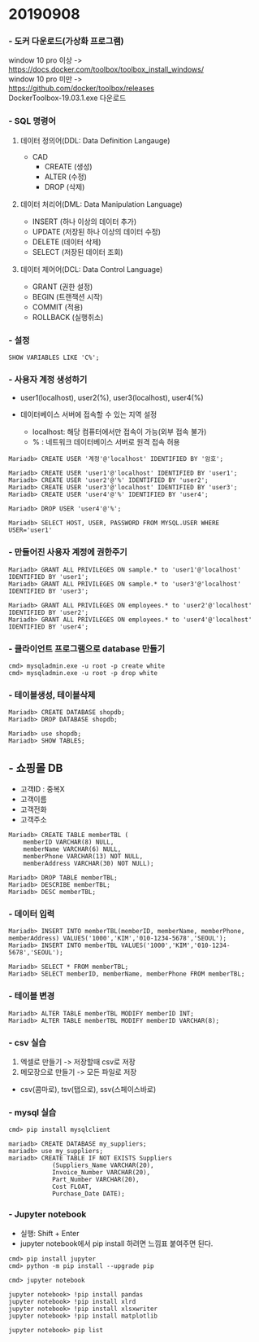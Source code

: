 # 20190908

### - 도커 다운로드(가상화 프로그램)
window 10 pro 이상 -> 
https://docs.docker.com/toolbox/toolbox_install_windows/  
window 10 pro 미만 ->   
https://github.com/docker/toolbox/releases  
DockerToolbox-19.03.1.exe 다운로드

### - SQL 명령어
1. 데이터 정의어(DDL: Data Definition Langauge)
    * CAD
        + CREATE (생성)
        + ALTER (수정)
        + DROP (삭제)

2. 데이터 처리어(DML: Data Manipulation Language)
    * INSERT (하나 이상의 데이터 추가)
    * UPDATE (저장된 하나 이상의 데이터 수정)
    * DELETE (데이터 삭제)
    * SELECT (저장된 데이터 조회)

3. 데이터 제어어(DCL: Data Control Language)
    * GRANT (권한 설정)
    * BEGIN (트랜잭션 시작)
    * COMMIT (적용)
    * ROLLBACK (실행취소)

### - 설정
~~~
SHOW VARIABLES LIKE 'C%';
~~~

### - 사용자 계정 생성하기 
* user1(localhost), user2(%), user3(localhost), user4(%)

* 데이터베이스 서버에 접속할 수 있는 지역 설정  
    + localhost: 해당 컴퓨터에서만 접속이 가능(외부 접속 불가)
    + % : 네트워크 데이터베이스 서버로 원격 접속 허용
~~~
Mariadb> CREATE USER '계정'@'localhost' IDENTIFIED BY '암호';

Mariadb> CREATE USER 'user1'@'localhost' IDENTIFIED BY 'user1';
Mariadb> CREATE USER 'user2'@'%' IDENTIFIED BY 'user2';
Mariadb> CREATE USER 'user3'@'localhost' IDENTIFIED BY 'user3';
Mariadb> CREATE USER 'user4'@'%' IDENTIFIED BY 'user4';

Mariadb> DROP USER 'user4'@'%';

Mariadb> SELECT HOST, USER, PASSWORD FROM MYSQL.USER WHERE USER='user1'
~~~

### - 만들어진 사용자 계정에 권한주기
~~~
Mariadb> GRANT ALL PRIVILEGES ON sample.* to 'user1'@'localhost' IDENTIFIED BY 'user1';
Mariadb> GRANT ALL PRIVILEGES ON sample.* to 'user3'@'localhost' IDENTIFIED BY 'user3';

Mariadb> GRANT ALL PRIVILEGES ON employees.* to 'user2'@'localhost' IDENTIFIED BY 'user2';
Mariadb> GRANT ALL PRIVILEGES ON employees.* to 'user4'@'localhost' IDENTIFIED BY 'user4';
~~~

### - 클라이언트 프로그램으로 database 만들기
~~~
cmd> mysqladmin.exe -u root -p create white
cmd> mysqladmin.exe -u root -p drop white
~~~

### - 테이블생성, 테이블삭제
~~~
Mariadb> CREATE DATABASE shopdb;
Mariadb> DROP DATABASE shopdb;

Mariadb> use shopdb;
Mariadb> SHOW TABLES;
~~~

## - 쇼핑몰 DB
* 고객ID : 중복X
* 고객이름
* 고객전화
* 고객주소
~~~
Mariadb> CREATE TABLE memberTBL (
    memberID VARCHAR(8) NULL,
    memberName VARCHAR(6) NULL,
    memberPhone VARCHAR(13) NOT NULL,
    memberAddress VARCHAR(30) NOT NULL);

Mariadb> DROP TABLE memberTBL;
Mariadb> DESCRIBE memberTBL;
Mariadb> DESC memberTBL;
~~~

### - 데이터 입력

~~~
Mariadb> INSERT INTO memberTBL(memberID, memberName, memberPhone, memberAddress) VALUES('1000','KIM','010-1234-5678','SEOUL');
Mariadb> INSERT INTO memberTBL VALUES('1000','KIM','010-1234-5678','SEOUL');

Mariadb> SELECT * FROM memberTBL;
Mariadb> SELECT memberID, memberName, memberPhone FROM memberTBL;
~~~

### - 테이블 변경
~~~
Mariadb> ALTER TABLE memberTBL MODIFY memberID INT;
Mariadb> ALTER TABLE memberTBL MODIFY memberID VARCHAR(8);
~~~

### - csv 실습
1. 엑셀로 만들기 -> 저장할때 csv로 저장
2. 메모장으로 만들기 -> 모든 파일로 저장

* csv(콤마로), tsv(탭으로), ssv(스페이스바로) 

### - mysql 실습
~~~
cmd> pip install mysqlclient

mariadb> CREATE DATABASE my_suppliers;
mariadb> use my_suppliers;
mariadb> CREATE TABLE IF NOT EXISTS Suppliers 
            (Suppliers_Name VARCHAR(20),
            Invoice_Number VARCHAR(20),
            Part_Number VARCHAR(20),
            Cost FLOAT,
            Purchase_Date DATE);
~~~

### - Jupyter notebook
* 실행: Shift + Enter
* jupyter notebook에서 pip install 하려면 느낌표 붙여주면 된다.
~~~
cmd> pip install jupyter
cmd> python -m pip install --upgrade pip

cmd> jupyter notebook

jupyter notebook> !pip install pandas
jupyter notebook> !pip install xlrd
jupyter notebook> !pip install xlsxwriter
jupyter notebook> !pip install matplotlib

jupyter notebook> pip list
~~~




